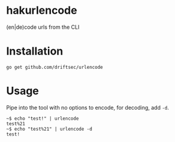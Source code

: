 # hakurlencode
(en|de)code urls from the CLI

# Installation

```
go get github.com/driftsec/urlencode
```

# Usage

Pipe into the tool with no options to encode, for decoding, add `-d`.

```
~$ echo "test!" | urlencode
test%21
~$ echo "test%21" | urlencode -d
test!
```
